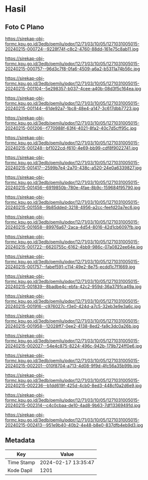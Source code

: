 # Hasil

## Foto C Plano

https://sirekap-obj-formc.kpu.go.id/3edb/pemilu/pdpr/12/71/03/10/05/1271031005015-20240215-000724--9228f74f-c8c2-4760-88dd-161e75c8ab11.jpg

https://sirekap-obj-formc.kpu.go.id/3edb/pemilu/pdpr/12/71/03/10/05/1271031005015-20240215-000757--96d3c7f8-0fa6-4509-a6a2-b5311a74b56c.jpg

https://sirekap-obj-formc.kpu.go.id/3edb/pemilu/pdpr/12/71/03/10/05/1271031005015-20240215-001104--5e298357-b037-4cee-a40b-08d3f5c164ea.jpg

https://sirekap-obj-formc.kpu.go.id/3edb/pemilu/pdpr/12/71/03/10/05/1271031005015-20240215-001144--61de92a7-1bc8-48e4-a147-3c617dbb7723.jpg

https://sirekap-obj-formc.kpu.go.id/3edb/pemilu/pdpr/12/71/03/10/05/1271031005015-20240215-001206--f770988f-63f4-4021-8fa2-40c7d5cff95c.jpg

https://sirekap-obj-formc.kpu.go.id/3edb/pemilu/pdpr/12/71/03/10/05/1271031005015-20240215-001248--bf1022cd-f610-4e69-bb99-cdf8f9022741.jpg

https://sirekap-obj-formc.kpu.go.id/3edb/pemilu/pdpr/12/71/03/10/05/1271031005015-20240215-001417--2599b7e4-2a70-438c-a520-24e0a6339827.jpg

https://sirekap-obj-formc.kpu.go.id/3edb/pemilu/pdpr/12/71/03/10/05/1271031005015-20240215-001456--6919850b-780e-4fae-8b9c-159684f95790.jpg

https://sirekap-obj-formc.kpu.go.id/3edb/pemilu/pdpr/12/71/03/10/05/1271031005015-20240215-001558--9b85dded-3218-4956-a2cc-feefd20a7ec6.jpg

https://sirekap-obj-formc.kpu.go.id/3edb/pemilu/pdpr/12/71/03/10/05/1271031005015-20240215-001658--89976a67-2aca-4d54-8016-42d1cb6097fb.jpg

https://sirekap-obj-formc.kpu.go.id/3edb/pemilu/pdpr/12/71/03/10/05/1271031005015-20240215-001722--6620755c-6162-4bb9-986c-07a0822ee64e.jpg

https://sirekap-obj-formc.kpu.go.id/3edb/pemilu/pdpr/12/71/03/10/05/1271031005015-20240215-001757--fabef591-c114-49e2-8e75-ecdd1c7f1669.jpg

https://sirekap-obj-formc.kpu.go.id/3edb/pemilu/pdpr/12/71/03/10/05/1271031005015-20240215-001839--8badbe4c-ebfa-42c2-959d-36a3791ca49a.jpg

https://sirekap-obj-formc.kpu.go.id/3edb/pemilu/pdpr/12/71/03/10/05/1271031005015-20240215-001916--c976027c-f3e0-424d-a7c5-32eb3e9e3a6c.jpg

https://sirekap-obj-formc.kpu.go.id/3edb/pemilu/pdpr/12/71/03/10/05/1271031005015-20240215-001958--12028ff7-0ee2-4138-8ed2-fa9c3dc0a26b.jpg

https://sirekap-obj-formc.kpu.go.id/3edb/pemilu/pdpr/12/71/03/10/05/1271031005015-20240215-002027--54e4c875-8224-496c-942b-179b724ff0e6.jpg

https://sirekap-obj-formc.kpu.go.id/3edb/pemilu/pdpr/12/71/03/10/05/1271031005015-20240215-002201--010f8704-a713-4d08-9f9d-4fc56a35b99b.jpg

https://sirekap-obj-formc.kpu.go.id/3edb/pemilu/pdpr/12/71/03/10/05/1271031005015-20240215-002236--b1dd619f-425d-4cb0-8ed3-448cf0a2d6e9.jpg

https://sirekap-obj-formc.kpu.go.id/3edb/pemilu/pdpr/12/71/03/10/05/1271031005015-20240215-002314--c4c0cbaa-de10-4ad8-9b63-7df13369491d.jpg

https://sirekap-obj-formc.kpu.go.id/3edb/pemilu/pdpr/12/71/03/10/05/1271031005015-20240215-002413--951e9b40-40b2-4e48-b8e0-837dfb4eb9d3.jpg


## Metadata

| Key        | Value               |
| ---------- | ------------------- |
| Time Stamp | 2024-02-17 13:35:47 |
| Kode Dapil | 1201                |



